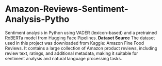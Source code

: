 # Amazon-Reviews-Sentiment-Analysis-Pytho
Sentiment analysis in Python using VADER (lexicon-based) and a pretrained RoBERTa model from Hugging Face Pipelines.
**Dataset Source**
The dataset used in this project was downloaded from Kaggle: Amazon Fine Food Reviews. It contains a large collection of Amazon product reviews, including review text, ratings, and additional metadata, making it suitable for sentiment analysis and natural language processing tasks.
